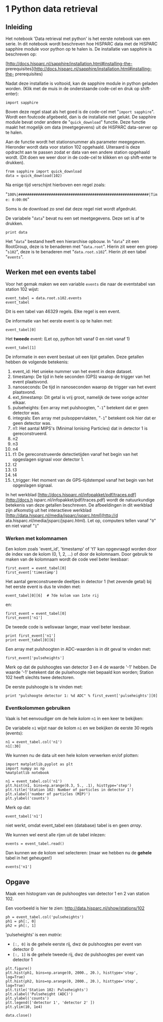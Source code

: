 # 1 Python data retrieval
## Inleiding
Het notebook 'Data retrieval met python' is het eerste notebook van een serie.
In dit notebook wordt beschreven hoe HiSPARC data met de HiSPARC sapphire module
voor python op te halen is. De installatie van sapphire is beschreven op:

[http://docs.hisparc.nl/sapphire/installation.html#installing-the-
prerequisites](http://docs.hisparc.nl/sapphire/installation.html#installing-the-
prerequisites)

Nadat deze installatie is voltooid, kan de sapphire module in python geladen
worden. (Klik met de muis in de onderstaande code-cel en druk op shift-enter):

```{.python .input}
import sapphire
```

Boven deze regel staat als het goed is de code-cel met "`import sapphire`".
Wordt een foutcode afgebeeld, dan is de installatie niet gelukt. De sapphire
module bevat onder andere de "`quick_download`" functie. Deze functie maakt het
mogelijk om data (meetgegevens) uit de HiSPARC data-server op te halen.

Aan de functie wordt het stationsnummer als parameter meegegeven. Hieronder
wordt data voor station 102 opgehaald. Uiteraard is deze opdracht aan te passen
zodat er data van een andere station opgehaald wordt. (Dit doen we weer door in
de code-cel te klikken en op shift-enter te drukken).

```{.python .input}
from sapphire import quick_download
data = quick_download(102)
```

Na enige tijd verschijnt hierboven een regel zoals:

"`100%|############################################################|Time:
0:00:06`"

Soms is de download zo snel dat deze regel niet wordt afgedrukt.

De variabele "`data`" bevat nu een set meetgegevens. Deze set is af te drukken.

```{.python .input}
print data
```

Het "`data`" bestand heeft een hierarchise opbouw. In "`data`" zit een
RootGroup, deze is te benaderen met "`data.root`". Hierin zit weer een groep
"`s102`", deze is te benaderen met "`data.root.s102`". Hierin zit een tabel
"`events`".

## Werken met een events tabel
Voor het gemak maken we een variable `events` die naar de eventstabel van
station 102 wijst:

```{.python .input}
event_tabel = data.root.s102.events
event_tabel
```

Dit is een tabel van 46329 regels. Elke regel is een event.

De informatie van het eerste event is op te halen met:

```{.python .input}
event_tabel[0]
```

Het **tweede** event: (Let op, python telt vanaf 0 en niet vanaf 1)

```{.python .input}
event_tabel[1]
```

De informatie in een event bestaat uit een lijst getallen. Deze getallen hebben
de volgende betekenis:

1. event_id: Het unieke nummer van het event in deze dataset.
1. timestamp: De tijd in hele seconden (GPS) waarop de trigger van het event
plaatsvond.
1. nanoseconds: De tijd in nanoseconden waarop de trigger van het event
plaatsvond.
1. ext_timestamp: Dit getal is vrij groot, namelijk de twee vorige achter
elkaar.
1. pulseheights: Een array met pulshoogten, "`-1`" betekent dat er geen detector
was.
1. integrals: Een array met pulsoppervlakten, "`-1`" betekent ook hier dat er
geen detector was.
1. n1: Het aantal MIPS's (Minimal Ionising Particles) dat in detector 1 is
gereconstrueerd.
1. n2
1. n3
1. n4
1. t1: De gereconstrueerde detectietijden vanaf het begin van het opgeslagen
signaal voor detector 1.
1. t2
1. t3
1. t4
1. t_trigger: Het moment van de GPS-tijdstempel vanaf het begin van het
opgeslagen signaal.

In het werkblad [http://docs.hisparc.nl/infopakket/pdf/traces.pdf](http://docs.h
isparc.nl/infopakket/pdf/traces.pdf) wordt de natuurkundige betekenis van deze
getallen beschreven.  De afbeeldingen in dit werkblad zijn afkomstig uit het
interactieve werkblad [http://data.hisparc.nl/media/jsparc/jsparc.html](http://d
ata.hisparc.nl/media/jsparc/jsparc.html). Let op, computers tellen vanaf "`0`"
en niet vanaf "`1`"



### Werken met kolomnamen

Een kolom zoals 'event_id', 'timestamp' of 't1' kan opgevraagd worden door de
index van de kolom (0, 1, 2, ...) of door de kolomnaam. Door gebruik te maken
van de kolomnaam wordt de code veel beter leesbaar:

```{.python .input}
first_event = event_tabel[0]
first_event['timestamp']
```

Het aantal gereconstrueerde deeltjes in detector 1 (het zevende getal) bij het
eerste event is dus te vinden met:

```{.python .input}
event_tabel[0][6]  # 7de kolom van 1ste rij
```

en:

```{.python .input}
first_event = event_tabel[0]
first_event['n1']
```

De tweede code is weliswaar langer, maar veel beter leesbaar.

```{.python .input}
print first_event['n1']
print event_tabel[0][6]
```

Een array met pulshoogten in ADC-waarden is in dit geval te vinden met:

```{.python .input}
first_event['pulseheights']
```

Merk op dat de pulshoogtes van detector 3 en 4 de waarde '-1' hebben. De waarde
'-1' betekent dat de pulsehoogte niet bepaald kon worden; Station 102 heeft
slechts twee detectoren.

De eerste pulshoogte is te vinden met:

```{.python .input}
print "pulshoogte detector 1: %d ADC" % first_event['pulseheights'][0]
```

### Eventkolommen gebruiken
Vaak is het eenvoudiger om de hele *kolom* `n1` in een keer te bekijken:

De variabele `n1` wijst naar de kolom `n1`
en we bekijken de eerste 30 regels (events):

```{.python .input}
n1 = event_tabel.col('n1')
n1[:30]
```

We kunnen nu de data uit een hele kolom verwerken en/of plotten:

```{.python .input}
import matplotlib.pyplot as plt
import numpy as np
%matplotlib notebook
```

```{.python .input}
n1 = event_tabel.col('n1')
plt.hist(n1, bins=np.arange(0.3, 5., .1), histtype='step')
plt.title('Station 102: Number of particles in detector 1')
plt.xlabel('number of particles (MIP)')
plt.ylabel('counts')
```

Merk op dat:

```{.python .input}
event_tabel['n1']
```

niet werkt, omdat event_tabel een (database) tabel is en geen *array*.

We kunnen wel eerst alle rijen uit de tabel inlezen:

```{.python .input}
events = event_tabel.read()
```

Dan kunnen we de kolom wel selecteren: (maar we hebben nu de **gehele** tabel in
het geheugen!)

```{.python .input}
events['n1']
```

## Opgave

Maak een histogram van de pulshoogtes van detector 1 en 2 van station 102.

Een voorbeeld is hier te zien: http://data.hisparc.nl/show/stations/102

```{.python .input}
ph = event_tabel.col('pulseheights')
ph1 = ph[:, 0]
ph2 = ph[:, 1]
```

'pulseheights' is een *matrix*:
- `[:, 0]` is de gehele eerste rij, dwz de pulshoogtes per event van detector 0
- `[:, 1]` is de gehele tweede rij, dwz de pulshoogtes per event van detector 1

```{.python .input}
plt.figure()
plt.hist(ph1, bins=np.arange(0, 2000., 20.), histtype='step', log=True)
plt.hist(ph2, bins=np.arange(0, 2000., 20.), histtype='step', log=True)
plt.title('Station 102: Pulseheights')
plt.xlabel('Pulseheight (ADC)')
plt.ylabel('counts')
plt.legend(['detector 1', 'detector 2' ])
plt.ylim(10, 1e4)
```

```{.python .input}
data.close()
```
